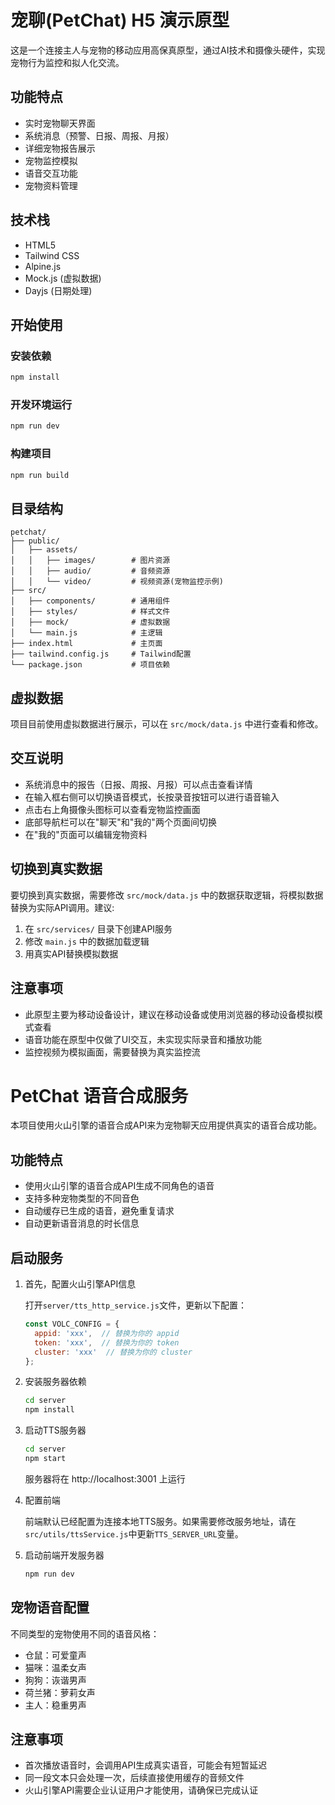 # 宠聊(PetChat) H5 演示原型

这是一个连接主人与宠物的移动应用高保真原型，通过AI技术和摄像头硬件，实现宠物行为监控和拟人化交流。

## 功能特点

- 实时宠物聊天界面
- 系统消息（预警、日报、周报、月报）
- 详细宠物报告展示
- 宠物监控模拟
- 语音交互功能
- 宠物资料管理

## 技术栈

- HTML5
- Tailwind CSS
- Alpine.js
- Mock.js (虚拟数据)
- Dayjs (日期处理)

## 开始使用

### 安装依赖

```bash
npm install
```

### 开发环境运行

```bash
npm run dev
```

### 构建项目

```bash
npm run build
```

## 目录结构

```
petchat/
├── public/
│   ├── assets/
│   │   ├── images/        # 图片资源
│   │   ├── audio/         # 音频资源
│   │   └── video/         # 视频资源(宠物监控示例)
├── src/
│   ├── components/        # 通用组件
│   ├── styles/            # 样式文件
│   ├── mock/              # 虚拟数据
│   └── main.js            # 主逻辑
├── index.html             # 主页面
├── tailwind.config.js     # Tailwind配置
└── package.json           # 项目依赖
```

## 虚拟数据

项目目前使用虚拟数据进行展示，可以在 `src/mock/data.js` 中进行查看和修改。

## 交互说明

- 系统消息中的报告（日报、周报、月报）可以点击查看详情
- 在输入框右侧可以切换语音模式，长按录音按钮可以进行语音输入
- 点击右上角摄像头图标可以查看宠物监控画面
- 底部导航栏可以在"聊天"和"我的"两个页面间切换
- 在"我的"页面可以编辑宠物资料

## 切换到真实数据

要切换到真实数据，需要修改 `src/mock/data.js` 中的数据获取逻辑，将模拟数据替换为实际API调用。建议:

1. 在 `src/services/` 目录下创建API服务
2. 修改 `main.js` 中的数据加载逻辑
3. 用真实API替换模拟数据

## 注意事项

- 此原型主要为移动设备设计，建议在移动设备或使用浏览器的移动设备模拟模式查看
- 语音功能在原型中仅做了UI交互，未实现实际录音和播放功能
- 监控视频为模拟画面，需要替换为真实监控流

# PetChat 语音合成服务

本项目使用火山引擎的语音合成API来为宠物聊天应用提供真实的语音合成功能。

## 功能特点

- 使用火山引擎的语音合成API生成不同角色的语音
- 支持多种宠物类型的不同音色
- 自动缓存已生成的语音，避免重复请求
- 自动更新语音消息的时长信息

## 启动服务

1. 首先，配置火山引擎API信息

   打开`server/tts_http_service.js`文件，更新以下配置：

   ```js
   const VOLC_CONFIG = {
     appid: 'xxx',  // 替换为你的 appid
     token: 'xxx',  // 替换为你的 token
     cluster: 'xxx'  // 替换为你的 cluster
   };
   ```

2. 安装服务器依赖

   ```bash
   cd server
   npm install
   ```

3. 启动TTS服务器

   ```bash
   cd server
   npm start
   ```

   服务器将在 http://localhost:3001 上运行

4. 配置前端

   前端默认已经配置为连接本地TTS服务。如果需要修改服务地址，请在`src/utils/ttsService.js`中更新`TTS_SERVER_URL`变量。

5. 启动前端开发服务器

   ```bash
   npm run dev
   ```

## 宠物语音配置

不同类型的宠物使用不同的语音风格：

- 仓鼠：可爱童声
- 猫咪：温柔女声 
- 狗狗：诙谐男声
- 荷兰猪：萝莉女声
- 主人：稳重男声

## 注意事项

- 首次播放语音时，会调用API生成真实语音，可能会有短暂延迟
- 同一段文本只会处理一次，后续直接使用缓存的音频文件
- 火山引擎API需要企业认证用户才能使用，请确保已完成认证 